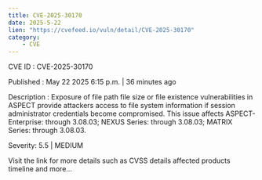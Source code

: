 ```yaml
---
title: CVE-2025-30170
date: 2025-5-22
lien: "https://cvefeed.io/vuln/detail/CVE-2025-30170"
category:
    - CVE
---
```


CVE ID : CVE-2025-30170

Published :  May 22
2025
6:15 p.m. | 36 minutes ago

Description : Exposure of file path
file size or file existence vulnerabilities in ASPECT provide attackers access to file system information if session administrator credentials become compromised.
This issue affects ASPECT-Enterprise: through 3.08.03; NEXUS Series: through 3.08.03; MATRIX Series: through 3.08.03.

Severity: 5.5 | MEDIUM

Visit the link for more details
such as CVSS details
affected products
timeline
and more...
